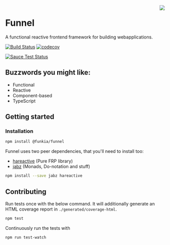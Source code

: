 <img align="right" src="https://avatars0.githubusercontent.com/u/21360882?v=3&s=200">

# Funnel
A functional reactive frontend framework for building webapplications.

[![Build Status](https://travis-ci.org/Funkia/funnel.svg?branch=master)](https://travis-ci.org/Funkia/funnel)
[![codecov](https://codecov.io/gh/Funkia/funnel/branch/master/graph/badge.svg)](https://codecov.io/gh/Funkia/funnel)

[![Sauce Test Status](https://saucelabs.com/browser-matrix/funnel.svg)](https://saucelabs.com/u/funnel)
## Buzzwords you might like:
* Functional
* Reactive
* Component-based
* TypeScript


## Getting started

### Installation
```sh
npm install @funkia/funnel
```
Funnel uses two peer dependencies, that you'll need to install too:
* [hareactive](https://github.com/Funkia/hareactive) (Pure FRP library)
* [jabz](https://github.com/Funkia/jabz) (Monads, Do-notation and stuff)
```sh
npm install --save jabz hareactive
```

## Contributing

Run tests once with the below command. It will additionally generate
an HTML coverage report in `./generated/coverage-html`.

```sh
npm test
```

Continuously run the tests with

```sh
npm run test-watch
```
